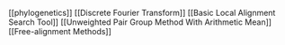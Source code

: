 [[phylogenetics]]
[[Discrete Fourier Transform]]
[[Basic Local Alignment Search Tool]]
[[Unweighted Pair Group Method With Arithmetic Mean]]
[[Free-alignment Methods]]
